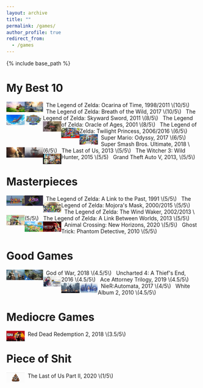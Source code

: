 ```yaml
---
layout: archive
title: ""
permalink: /games/
author_profile: true
redirect_from:
  - /games
---
```


{% include base_path %}


My Best 10
======

<a href="https://www.metacritic.com/game/nintendo-64/the-legend-of-zelda-ocarina-of-time">
<img style="float: left;width:48px;height:27px;" src="/images/games/zelda_oot.jpg"> 
</a>
&nbsp;&nbsp;The Legend of Zelda: Ocarina of Time, 1998/2011 \(10/5\)

<a href="https://www.metacritic.com/game/switch/the-legend-of-zelda-breath-of-the-wild">
<img style="float: left;width:48px;height:27px;" src="/images/games/zelda_botw.jpg"> 
</a>
&nbsp;&nbsp;The Legend of Zelda: Breath of the Wild, 2017 \(10/5\)

<a href="https://www.metacritic.com/game/wii/the-legend-of-zelda-skyward-sword">
<img style="float: left;width:48px;height:27px;" src="/images/games/zelda_ss.jpg"> 
</a>
&nbsp;&nbsp;The Legend of Zelda: Skyward Sword, 2011 \(8/5\)

<a href="https://www.ign.com/wikis/the-legend-of-zelda-oracle-of-ages/">
<img style="float: left;width:48px;height:27px;" src="/images/games/zelda_ages.jpg"> 
</a>
&nbsp;&nbsp;The Legend of Zelda: Oracle of Ages, 2001 \(8/5\)

<a href="https://www.metacritic.com/game/wii/the-legend-of-zelda-twilight-princess">
<img style="float: left;width:48px;height:27px;" src="/images/games/zelda_tp.jpg"> 
</a>
&nbsp;&nbsp;The Legend of Zelda: Twilight Princess, 2006/2016 \(6/5\)

<a href="https://www.metacritic.com/game/switch/super-mario-odysseye">
<img style="float: left;width:48px;height:27px;" src="/images/games/mario_odyssey.jpg"> 
</a>
&nbsp;&nbsp;Super Mario: Odyssy, 2017 \(6/5\)

<a href="https://www.metacritic.com/game/switch/super-smash-bros-ultimate">
<img style="float: left;width:48px;height:27px;" src="/images/games/smash.jpg"> 
</a>
&nbsp;&nbsp;Super Smash Bros. Ultimate, 2018 \(6/5\)

<a href="https://www.metacritic.com/game/playstation-4/the-last-of-us-remastered">
<img style="float: left;width:48px;height:27px;" src="/images/games/tlou.jpg"> 
</a>
&nbsp;&nbsp;The Last of Us, 2013 \(5/5\)

<a href="https://www.metacritic.com/game/playstation-4/the-witcher-3-wild-hunt">
<img style="float: left;width:48px;height:27px;" src="/images/games/wither3.jpg"> 
</a>
&nbsp;&nbsp;The Witcher 3: Wild Hunter, 2015 \(5/5)

<a href="https://www.metacritic.com/game/playstation-4/grand-theft-auto-v">
<img style="float: left;width:48px;height:27px;" src="/images/games/gta5.jpg"> 
</a>
&nbsp;&nbsp;Grand Theft Auto V, 2013, \(5/5\)

Masterpieces
=====

<a href="https://www.metacritic.com/game/game-boy-advance/the-legend-of-zelda-a-link-to-the-past">
<img style="float: left;width:48px;height:27px;" src="/images/games/zelda_alttp.jpg"> 
</a>
&nbsp;&nbsp;The Legend of Zelda: A Link to the Past, 1991 \(5/5\)

<a href="https://www.metacritic.com/game/nintendo-64/the-legend-of-zelda-majoras-mask">
<img style="float: left;width:48px;height:27px;" src="/images/games/zelda_mm.jpg"> 
</a>
&nbsp;&nbsp;The Legend of Zelda: Mojora's Mask, 2000/2015 \(5/5\)

<a href="https://www.metacritic.com/game/gamecube/the-legend-of-zelda-the-wind-waker">
<img style="float: left;width:48px;height:27px;" src="/images/games/zelda_ww.jpg"> 
</a>
&nbsp;&nbsp;The Legend of Zelda: The Wind Waker, 2002/2013 \(5/5\)

<a href="https://www.metacritic.com/game/3ds/the-legend-of-zelda-a-link-between-worlds">
<img style="float: left;width:48px;height:27px;" src="/images/games/zelda_albw.jpg"> 
</a>
&nbsp;&nbsp;The Legend of Zelda: A Link Between Worlds, 2013 \(5/5\)

<a href="https://www.metacritic.com/game/switch/animal-crossing-new-horizons">
<img style="float: left;width:48px;height:27px;" src="/images/games/animal-crossing.jpg"> 
</a>
&nbsp;&nbsp;Animal Crossing: New Horizons, 2020 \(5/5\)

<a href="https://www.metacritic.com/game/ds/ghost-trick-phantom-detective">
<img style="float: left;width:48px;height:27px;" src="/images/games/ghost-trick.jpg"> 
</a>
&nbsp;&nbsp;Ghost Trick: Phantom Detective, 2010 \(5/5\)

Good Games
=====

<a href="https://www.metacritic.com/game/playstation-4/god-of-war">
<img style="float: left;width:48px;height:27px;" src="/images/games/god_of_war.jpg"> 
</a>
&nbsp;&nbsp;God of War, 2018 \(4.5/5\)

<a href="https://www.metacritic.com/game/playstation-4/uncharted-4-a-thiefs-end">
<img style="float: left;width:48px;height:27px;" src="/images/games/uncharted4.jpg"> 
</a>
&nbsp;&nbsp;Uncharted 4: A Thief's End, 2016 \(4.5/5\)

<a href="https://www.metacritic.com/game/switch/phoenix-wright-ace-attorney-trilogy">
<img style="float: left;width:48px;height:27px;" src="/images/games/ace_att.jpg"> 
</a>
&nbsp;&nbsp;Ace Attorney Trilogy, 2019 \(4.5/5\)

<a href="https://www.metacritic.com/game/playstation-4/nier-automata">
<img style="float: left;width:48px;height:27px;" src="/images/games/nier.jpg"> 
</a>
&nbsp;&nbsp;NieR:Automata, 2017 \(4/5\)

<img style="float: left;width:48px;height:27px;" src="/images/games/whitealbum2.jpg"> 
&nbsp;&nbsp;White Album 2, 2010 \(4.5/5\)


Mediocre Games
======

<a href="https://www.metacritic.com/game/playstation-4/red-dead-redemption-2">
<img style="float: left;width:48px;height:27px;" src="/images/games/reddead2.jpg"> 
</a>
&nbsp;&nbsp;Red Dead Redemption 2, 2018 \(3.5/5\)

Piece of Shit
=====

<a href="https://www.metacritic.com/game/playstation-4/the-last-of-us-part-ii">
<img style="float: left;width:48px;height:27px;" src="/images/games/tlou2.jpg"> 
</a>
&nbsp;&nbsp;The Last of Us Part II, 2020 \(1/5\)